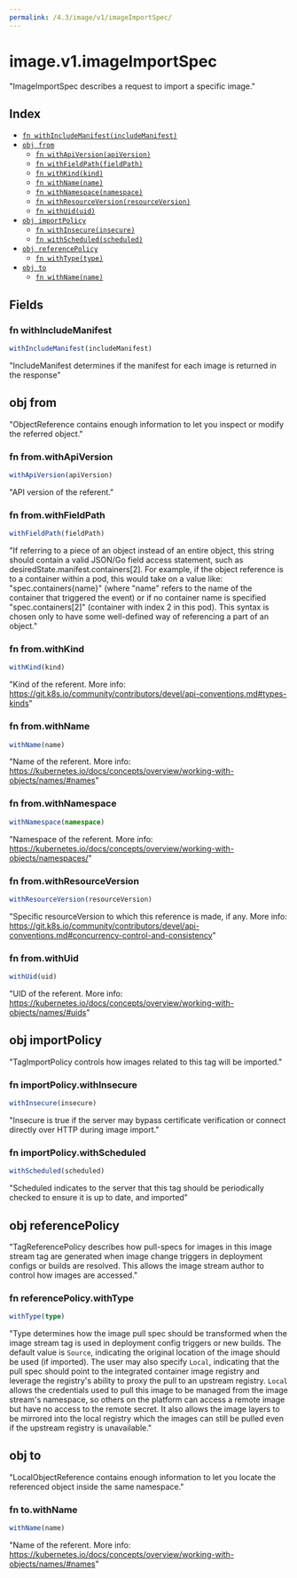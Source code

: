 ```yaml
---
permalink: /4.3/image/v1/imageImportSpec/
---
```


# image.v1.imageImportSpec

"ImageImportSpec describes a request to import a specific image."

## Index

* [`fn withIncludeManifest(includeManifest)`](#fn-withincludemanifest)
* [`obj from`](#obj-from)
  * [`fn withApiVersion(apiVersion)`](#fn-fromwithapiversion)
  * [`fn withFieldPath(fieldPath)`](#fn-fromwithfieldpath)
  * [`fn withKind(kind)`](#fn-fromwithkind)
  * [`fn withName(name)`](#fn-fromwithname)
  * [`fn withNamespace(namespace)`](#fn-fromwithnamespace)
  * [`fn withResourceVersion(resourceVersion)`](#fn-fromwithresourceversion)
  * [`fn withUid(uid)`](#fn-fromwithuid)
* [`obj importPolicy`](#obj-importpolicy)
  * [`fn withInsecure(insecure)`](#fn-importpolicywithinsecure)
  * [`fn withScheduled(scheduled)`](#fn-importpolicywithscheduled)
* [`obj referencePolicy`](#obj-referencepolicy)
  * [`fn withType(type)`](#fn-referencepolicywithtype)
* [`obj to`](#obj-to)
  * [`fn withName(name)`](#fn-towithname)

## Fields

### fn withIncludeManifest

```ts
withIncludeManifest(includeManifest)
```

"IncludeManifest determines if the manifest for each image is returned in the response"

## obj from

"ObjectReference contains enough information to let you inspect or modify the referred object."

### fn from.withApiVersion

```ts
withApiVersion(apiVersion)
```

"API version of the referent."

### fn from.withFieldPath

```ts
withFieldPath(fieldPath)
```

"If referring to a piece of an object instead of an entire object, this string should contain a valid JSON/Go field access statement, such as desiredState.manifest.containers[2]. For example, if the object reference is to a container within a pod, this would take on a value like: \"spec.containers{name}\" (where \"name\" refers to the name of the container that triggered the event) or if no container name is specified \"spec.containers[2]\" (container with index 2 in this pod). This syntax is chosen only to have some well-defined way of referencing a part of an object."

### fn from.withKind

```ts
withKind(kind)
```

"Kind of the referent. More info: https://git.k8s.io/community/contributors/devel/api-conventions.md#types-kinds"

### fn from.withName

```ts
withName(name)
```

"Name of the referent. More info: https://kubernetes.io/docs/concepts/overview/working-with-objects/names/#names"

### fn from.withNamespace

```ts
withNamespace(namespace)
```

"Namespace of the referent. More info: https://kubernetes.io/docs/concepts/overview/working-with-objects/namespaces/"

### fn from.withResourceVersion

```ts
withResourceVersion(resourceVersion)
```

"Specific resourceVersion to which this reference is made, if any. More info: https://git.k8s.io/community/contributors/devel/api-conventions.md#concurrency-control-and-consistency"

### fn from.withUid

```ts
withUid(uid)
```

"UID of the referent. More info: https://kubernetes.io/docs/concepts/overview/working-with-objects/names/#uids"

## obj importPolicy

"TagImportPolicy controls how images related to this tag will be imported."

### fn importPolicy.withInsecure

```ts
withInsecure(insecure)
```

"Insecure is true if the server may bypass certificate verification or connect directly over HTTP during image import."

### fn importPolicy.withScheduled

```ts
withScheduled(scheduled)
```

"Scheduled indicates to the server that this tag should be periodically checked to ensure it is up to date, and imported"

## obj referencePolicy

"TagReferencePolicy describes how pull-specs for images in this image stream tag are generated when image change triggers in deployment configs or builds are resolved. This allows the image stream author to control how images are accessed."

### fn referencePolicy.withType

```ts
withType(type)
```

"Type determines how the image pull spec should be transformed when the image stream tag is used in deployment config triggers or new builds. The default value is `Source`, indicating the original location of the image should be used (if imported). The user may also specify `Local`, indicating that the pull spec should point to the integrated container image registry and leverage the registry's ability to proxy the pull to an upstream registry. `Local` allows the credentials used to pull this image to be managed from the image stream's namespace, so others on the platform can access a remote image but have no access to the remote secret. It also allows the image layers to be mirrored into the local registry which the images can still be pulled even if the upstream registry is unavailable."

## obj to

"LocalObjectReference contains enough information to let you locate the referenced object inside the same namespace."

### fn to.withName

```ts
withName(name)
```

"Name of the referent. More info: https://kubernetes.io/docs/concepts/overview/working-with-objects/names/#names"